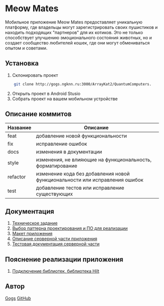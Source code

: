 # Meow Mates
Мобильное приложение Meow Mates предоставляет уникальную платформу, где владельцы могут зарегистрировать 
своих пушистиков и находить подходящих "партнеров" для их котиков. Это не только способствует улучшению 
эмоционального состояния животных, но и создает сообщество любителей кошек, где они могут обмениваться опытом и советами. 

## Установка
1. Склонировать проект
  
```bash
    git clone http://gogs.ngknn.ru:3000/ArrayKat2/QuantumComputers.
```

2. Открыть проект в Android Stusio
3. Собрать проект на вашем мобильном устройстве

## Описание коммитов
| Название | Описание |
|-------------|--------------|
| feat  | добавление новой функциональности     |
| fix    | исправление ошибок |
| docs  | изменения в документации |
| style    | изменения, не влияющие на функциональность, форматирование |
| refactor  | изменение кода без добавления новой функциональности или исправления ошибок |
| test  |добавление тестов или исправление существующих|

## Документация
1. [Техническое задание](docs/RU/Техническое%20задание.docx)
2. [Выбор паттерна проектирования и ПО для реализации](docs/RU/PatternAndSoftware.md)
3. [Макет приложения](https://www.figma.com/design/w2HXW4Iq7LtwhHI8sro678/Meow-mates?node-id=0-1&t=0rYx47I1bDPCDiXO-1)
4. [Описание серверной части приложения](docs/RU/Ru_server_part.md)
5. [Тестовая документация серверной части](docs/RU/test-plan.md)

## Пояснение реализации приложения
1. [Подключение библиотек, библиотека Hilt](docs/RU/Добавление%20hilt.md)

## Автор
[Gogs](http://gogs.ngknn.ru:3000/ArrayKat2)
[GitHub](https://github.com/ArrayKat)
